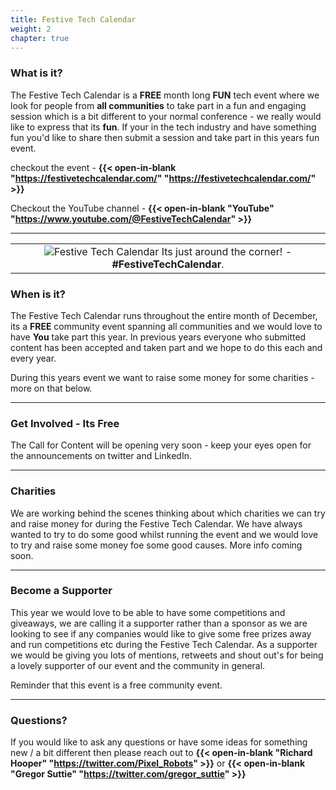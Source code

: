 ```yaml
---
title: Festive Tech Calendar
weight: 2
chapter: true
---
```


### **What is it?**

The Festive Tech Calendar is a **FREE** month long **FUN** tech event where we look for people from **all communities** to take part in a fun 
and engaging session which is a bit different to your normal conference - we really would like to express that its **fun**. If your in the tech industry 
and have something fun you'd like to share then submit a session and take part in this years fun event.


checkout the event - **{{< open-in-blank "https://festivetechcalendar.com/" "https://festivetechcalendar.com/" >}}**

Checkout the YouTube channel - **{{< open-in-blank "YouTube" "https://www.youtube.com/@FestiveTechCalendar" >}}**

---

| |
|:-------------------------:|
|![Festive Tech Calendar](/images/Picture2.jpg) Its just around the corner! - **#FestiveTechCalendar**.


### **When is it?**
The Festive Tech Calendar runs throughout the entire month of December, its a **FREE** community event spanning all communities and we would love to have **You** take part this year.
In previous years everyone who submitted content has been accepted and taken part and we hope to do this each and every year.

During this years event we want to raise some money for some charities - more on that below.

---

### **Get Involved - Its Free**
The Call for Content will be opening very soon - keep your eyes open for the announcements on twitter and LinkedIn.

---

### **Charities**
We are working behind the scenes thinking about which charities we can try and raise money for during the Festive Tech Calendar.
We have always wanted to try to do some good whilst running the event and we would love to try and raise some money foe some good causes. 
More info coming soon.

---

### **Become a Supporter**
This year we would love to be able to have some competitions and giveaways, we are calling it a supporter rather than a sponsor as we are 
looking to see if any companies would like to give some free prizes away and run competitions etc during the Festive Tech Calendar. 
As a supporter we would be giving you lots of mentions, retweets and shout out's for being a lovely supporter of our event and the 
community in general. 

Reminder that this event is a free community event.

---

### **Questions?**

If you would like to ask any questions or have some ideas for something new / a bit different then please reach out to **{{< open-in-blank "Richard Hooper" "https://twitter.com/Pixel_Robots" >}}** or **{{< open-in-blank "Gregor Suttie" "https://twitter.com/gregor_suttie" >}}**

